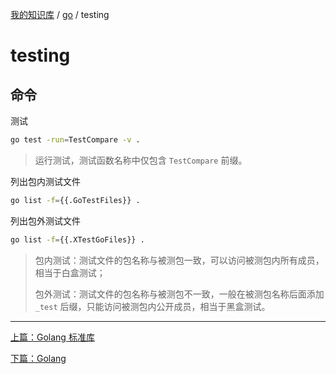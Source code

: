 [我的知识库](../README.md) / [go](zz_gneratered_mdi.md) / testing

# testing

## 命令

测试

```bash
go test -run=TestCompare -v .
```

> 运行测试，测试函数名称中仅包含 `TestCompare` 前缀。

列出包内测试文件

```bash
go list -f={{.GoTestFiles}} .
```

列出包外测试文件

```bash
go list -f={{.XTestGoFiles}} .
```

> 包内测试：测试文件的包名称与被测包一致，可以访问被测包内所有成员，相当于白盒测试；
>
> 包外测试：测试文件的包名称与被测包不一致，一般在被测包名称后面添加 `_test` 后缀，只能访问被测包内公开成员，相当于黑盒测试。

---
[上篇：Golang 标准库](go-stdlib.md)

[下篇：Golang](go.md)
